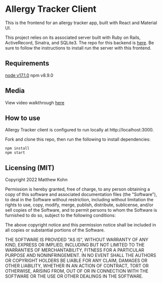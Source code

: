 # Allergy Tracker Client
This is the frontend for an allergy tracker app, built with React and Material UI.

This project relies on its associated server built with Ruby on Rails, ActiveRecord, Sinatra, and SQLite3. The repo for this backend is [here](https://github.com/matthewkohn/allergy-tracker-server). Be sure to follow the instructions to install run the server with this frontend.

## Requirements
[node v17.1.0]('https://nodejs.org/en/download/')
npm v8.9.0

## Media
View video walkthrough [here](https://youtu.be/CfGinx93U7k)

## How to use
Allergy Tracker client is configured to run locally at http://localhost:3000.

Fork and clone this repo, then run the following to install dependencies:
```
npm install
npm start
```

## Licensing (MIT)
Copyright 2022 Matthew Kohn

Permission is hereby granted, free of charge, to any person obtaining a copy of this software and associated documentation files (the "Software"), to deal in the Software without restriction, including without limitation the rights to use, copy, modify, merge, publish, distribute, sublicense, and/or sell copies of the Software, and to permit persons to whom the Software is furnished to do so, subject to the following conditions:

The above copyright notice and this permission notice shall be included in all copies or substantial portions of the Software.

THE SOFTWARE IS PROVIDED "AS IS", WITHOUT WARRANTY OF ANY KIND, EXPRESS OR IMPLIED, INCLUDING BUT NOT LIMITED TO THE WARRANTIES OF MERCHANTABILITY, FITNESS FOR A PARTICULAR PURPOSE AND NONINFRINGEMENT. IN NO EVENT SHALL THE AUTHORS OR COPYRIGHT HOLDERS BE LIABLE FOR ANY CLAIM, DAMAGES OR OTHER LIABILITY, WHETHER IN AN ACTION OF CONTRACT, TORT OR OTHERWISE, ARISING FROM, OUT OF OR IN CONNECTION WITH THE SOFTWARE OR THE USE OR OTHER DEALINGS IN THE SOFTWARE.
